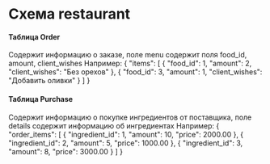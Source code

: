 # Схема restaurant
#### Таблица Order
Содержит информацию о заказе, поле menu содержит поля food_id, amount, client_wishes
Например:
{
    "items": [
        {
            "food_id": 1,
            "amount": 2,
            "client_wishes": "Без орехов"
        },
        {
            "food_id": 3,
            "amount": 1,
            "client_wishes": "Добавить оливки"
        }
    ]
}
#### Таблица Purchase
Содержит информацию о покупке ингредиентов от поставщика, поле details содержит информацию об ингредиентах
Например:
{
  "order_items": [
    {
      "ingredient_id": 1,
      "amount": 10,
      "price": 2000.00
    },
    {
      "ingredient_id": 2,
      "amount": 5,
      "price": 1000.00
    },
    {
      "ingredient_id": 3,
      "amount": 8,
      "price": 3000.00
    }
  ]
}